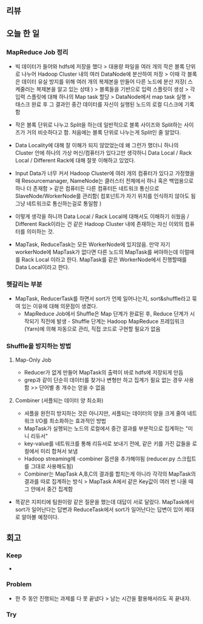 ## 리뷰
  
## 오늘 한 일

### MapReduce Job 정리
- 빅 데이터가 들어와 hdfs에 저장을 했다 > 대용량 파일을 여러 개의 작은 블록 단위로 나누어 Hadoop Cluster 내의 여러 DataNode에 분산하여 저장 > 이때 각 블록은 데이터 유실 방지를 위해 여러 개의 복제본을 만들어 다른 노드에 분산 저장( 스케줄러는 복제본을 알고 있는 상태 ) > 블록들을 기반으로 입력 스플릿이 생성 > 각 입력 스플릿에 대해 하나의 Map task 할당 > DataNode에서 map task 실행 > 태스크 완료 후 그 결과인 중간 데이터를 자신이 실행된 노드의 로컬 디스크에 기록함
- 작은 블록 단위로 나누고 Split을 하는데 일반적으로 블록 사이즈와 Split하는 사이즈가 거의 비슷하다고 함. 처음에는 블록 단위로 나누는게 Split인 줄 알았다.

- Data Locality에 대해 잘 이해가 되지 않았었는데 왜 그런가 했더니 하나의 Cluster 안에 하나의 가상 머신/컴퓨터가 있다고만 생각하니 Data Local / Rack Local / Different Rack에 대해 잘못 이해하고 있었다.
- Input Data가 너무 커서 Hadoop Cluster에 여러 개의 컴퓨터가 있다고 가정했을때 Resourcemanager, NameNode는 클러스터 전체에서 하나 혹은 백업용으로 하나 더 존재함 > 같은 컴퓨터든 다른 컴퓨터든 네트워크 통신으로 SlaveNode/WorkerNode를 관리함( 컴포넌트가 자기 위치를 인식하지 않아도 됨 그냥 네트워크로 통신하는걸로 통일함 )
- 이렇게 생각을 하니까 Data Local / Rack Local에 대해서도 이해하기 쉬웠음 / Different Rack이라는 건 같은 Hadoop Cluster 내에 존재하는 자신 이외의 컴퓨터를 의미하는 것.
- MapTask, ReduceTask는 모든 WorkerNode에 있지않음. 만약 자기 workerNode에 MapTask가 없다면 다른 노드의 MapTask를 써야하는데 이럴때를 Rack Local 이라고 한다. MapTask를 같은 WorkerNode에서 진행할때를 Data Local이라고 한다.

### 헷갈리는 부분
- MapTask, ReducerTask를 하면서 sort가 언제 일어나는지, sort&shuffle라고 묶여 있는 이유에 대해 의문점이 생겼다.
  - MapReduce Job에서 Shuffle은 Map 단계가 완료된 후, Reduce 단계가 시작되기 직전에 발생 - Shuffle 단계는 Hadoop MapReduce 프레임워크(Yarn)에 의해 자동으로 관리, 직접 코드로 구현할 필요가 없음
 
### Shuffle을 방지하는 방법
1. Map-Only Job
   - Reducer가 없게 만들어 MapTask의 출력이 바로 hdfs에 저장되게 만듬
   - grep과 같이 단순히 데이터를 찾거나 변형만 하고 집계가 필요 없는 경우 사용함 >> 단어별 총 개수는 얻을 수 없음
  
2. Combiner (셔플되는 데이터 양 최소화)
   - 셔플을 완전히 방지하는 것은 아니지만, 셔플되는 데이터의 양을 크게 줄여 네트워크 I/O를 최소화하는 효과적인 방법
   - MapTask가 실행되는 노드의 로컬에서 중간 결과를 부분적으로 집계하는 "미니 리듀서"
   - key-value를 네트워크를 통해 리듀서로 보내기 전에, 같은 키를 가진 값들을 로컬에서 미리 합쳐서 보냄
   - Hadoop streaming에 -combiner 옵션을 추가해야됨 (reducer.py 스크립트를 그대로 사용해도됨)
   - Combiner는 MapTask A,B,C의 결과를 합치는게 아니라 각각의 MapTask의 결과를 따로 집계하는 방식 > MapTask A에서 같은 Key값이 여러 번 나올 때 그 안에서 중간 집계함


- 똑같은 지피티에 팀원이랑 같은 질문을 했는데 대답이 서로 달랐다. MapTask에서 sort가 일어난다는 답변과 ReduceTask에서 sort가 일어난다는 답변이 있어 제대로 알아볼 예정이다.

## 회고
  
### Keep
- 

### Problem
- 한 주 동안 진행되는 과제를 다 못 끝냈다 > 남는 시간을 활용해서라도 꼭 끝내자.

### Try


